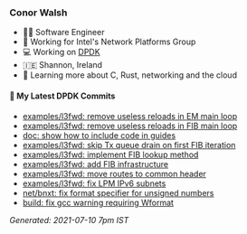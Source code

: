 ### Conor Walsh
- 👷‍♂️ Software Engineer
- 🏢 Working for Intel's Network Platforms Group
- 💻 Working on [DPDK](https://dpdk.org/)
- 🇮🇪 Shannon, Ireland
- 🌱 Learning more about C, Rust, networking and the cloud

#### 🔨 My Latest DPDK Commits

<!-- Automated after this line -->
* [examples/l3fwd: remove useless reloads in EM main loop](https://github.com/DPDK/dpdk/commit/815611b367)
* [examples/l3fwd: remove useless reloads in FIB main loop](https://github.com/DPDK/dpdk/commit/6018b5ac74)
* [doc: show how to include code in guides](https://github.com/DPDK/dpdk/commit/413c75c33c)
* [examples/l3fwd: skip Tx queue drain on first FIB iteration](https://github.com/DPDK/dpdk/commit/91470c0ddf)
* [examples/l3fwd: implement FIB lookup method](https://github.com/DPDK/dpdk/commit/6a094e3285)
* [examples/l3fwd: add FIB infrastructure](https://github.com/DPDK/dpdk/commit/9510dd1feb)
* [examples/l3fwd: move routes to common header](https://github.com/DPDK/dpdk/commit/da796d2755)
* [examples/l3fwd: fix LPM IPv6 subnets](https://github.com/DPDK/dpdk/commit/0c74a91ad6)
* [net/bnxt: fix format specifier for unsigned numbers](https://github.com/DPDK/dpdk/commit/4c3a535ede)
* [build: fix gcc warning requiring Wformat](https://github.com/DPDK/dpdk/commit/654e893436)

_Generated: 2021-07-10  7pm IST_
